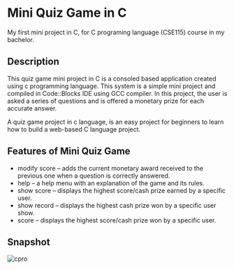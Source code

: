 # Mini Quiz Game in C
My first mini project in C, for C programing language (CSE115) course in my bachelor.

## Description
This quiz game mini project in C is a consoled based application created using c programming language. This system is a simple mini project and compiled in Code::Blocks IDE using GCC compiler. In this project, the user is asked a series of questions and is offered a monetary prize for each accurate answer.

A quiz game project in c language, is an easy project for beginners to learn how to build a web-based C language project.

## Features of Mini Quiz Game
* modify score – adds the current monetary award received to the previous one when a question is correctly answered.
* help – a help menu with an explanation of the game and its rules.
* show score – displays the highest score/cash prize earned by a specific user.
* show record – displays the highest cash prize won by a specific user show.
* score – displays the highest score/cash prize won by a specific user.

## Snapshot
![cpro](https://github.com/shuuuvo/quizgame-c/assets/129393771/596830ca-19ee-4e7e-8722-31ca4b2b1ce2)
